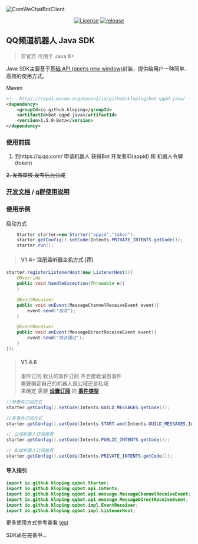 ![ComWeChatBotClient](https://socialify.git.ci/Kloping/qqpd-bot-java/image?description=1&font=Inter&name=1&pattern=Circuit%20Board&theme=Auto)
<p align="center">
    <a href="https://github.com/Kloping/qqpd-bot-java/blob/main/LICENSE"><img src="https://img.shields.io/github/license/Kloping/qqpd-bot-java" alt="License"></a>
    <a href="https://github.com/Kloping/qqpd-bot-java/releases"><img src="https://img.shields.io/github/v/release/Kloping/qqpd-bot-java?color=blueviolet&include_prereleases" alt="release"></a>
</p>

## QQ频道机器人 Java SDK

> 非官方 可用于 Java 8+

Java SDK主要基于[基础 API (opens new window)](https://bot.q.qq.com/wiki/develop/api/)封装，提供给用户一种简单、高效的使用方式。

Maven

```xml
<!-- https://repo1.maven.org/maven2/io/github/kloping/bot-qqpd-java/ -->
<dependency>
    <groupId>io.github.kloping</groupId>
    <artifactId>bot-qqpd-java</artifactId>
    <version>1.5.0-Beta</version>
</dependency>
```

### 使用前提

1. 到https://q.qq.com/ 申请机器人 获得Bot 开发者ID(appid) 和 机器人令牌(token)

~~2. 发布审核 发布后为公域~~

### [开发文档](./docs) / [q群使用说明](./docs/v2.md)

### 使用示例

启动方式

```java 
    Starter starter=new Starter("appid","token");
    starter.getConfig().setCode(Intents.PRIVATE_INTENTS.getCode());
    starter.run();
```

> #### V1.4+ 注册监听器主机方式 [荐]

```java
starter.registerListenerHost(new ListenerHost(){
    @Override
    public void handleException(Throwable e){
    }

    @EventReceiver
    public void onEvent(MessageChannelReceiveEvent event){
        event.send("测试");
    }

    @EventReceiver 
    public void onEvent(MessageDirectReceiveEvent event){
        event.send("测试通过");
    }
});
```

> #### V1.4.6
> 事件订阅 默认的事件订阅 不会接收消息事件 <br>
> 需要确定自己的机器人是公域还是私域 <br>
> 来确定 需要 **[设置订阅](src/test/java/test_Intents.java)** 的 **[事件类型](src/main/java/io/github/kloping/qqbot/api/Intents.java)**
```java
//单事件订阅方式
starter.getConfig().setCode(Intents.GUILD_MESSAGES.getCode());

//多事件订阅方式
starter.getConfig().setCode(Intents.START.and(Intents.GUILD_MESSAGES,Intents.DIRECT_MESSAGE));

// 公域机器人订阅推荐
starter.getConfig().setCode(Intents.PUBLIC_INTENTS.getCode());

// 私域机器人订阅推荐
starter.getConfig().setCode(Intents.PRIVATE_INTENTS.getCode());
```

#### 导入指引

```java
import io.github.kloping.qqbot.Starter;
import io.github.kloping.qqbot.api.Intents;
import io.github.kloping.qqbot.api.message.MessageChannelReceiveEvent;
import io.github.kloping.qqbot.api.message.MessageDirectReceiveEvent;
import io.github.kloping.qqbot.impl.EventReceiver;
import io.github.kloping.qqbot.impl.ListenerHost;
```

更多使用方式参考查看 [test](./src/test/java)

SDK尚在完善中...